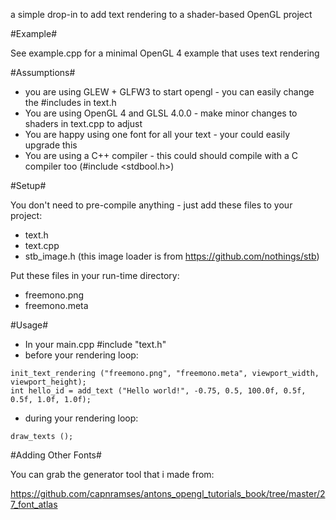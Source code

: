 a simple drop-in to add text rendering to a shader-based OpenGL project

#Example#

See example.cpp for a minimal OpenGL 4 example that uses text rendering

#Assumptions#

* you are using GLEW + GLFW3 to start opengl - you can easily change the #includes in text.h
* You are using OpenGL 4 and GLSL 4.0.0 - make minor changes to shaders in text.cpp to adjust
* You are happy using one font for all your text - your could easily upgrade this
* You are using a C++ compiler - this could should compile with a C compiler too (#include <stdbool.h>)

#Setup#

You don't need to pre-compile anything - just add these files to your project:
* text.h
* text.cpp
* stb_image.h (this image loader is from https://github.com/nothings/stb)

Put these files in your run-time directory:
* freemono.png
* freemono.meta

#Usage#

* In your main.cpp #include "text.h"
* before your rendering loop:
```
init_text_rendering ("freemono.png", "freemono.meta", viewport_width, viewport_height);
int hello_id = add_text ("Hello world!", -0.75, 0.5, 100.0f, 0.5f, 0.5f, 1.0f, 1.0f);
```
* during your rendering loop:
```
draw_texts ();
```
#Adding Other Fonts#

You can grab the generator tool that i made from:

https://github.com/capnramses/antons_opengl_tutorials_book/tree/master/27_font_atlas

